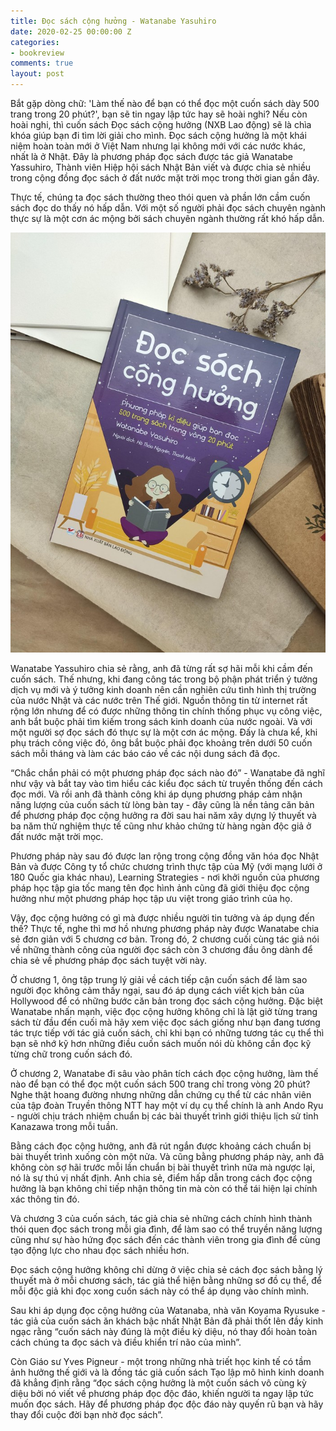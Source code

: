 ```yaml
---
title: Đọc sách cộng hưởng - Watanabe Yasuhiro
date: 2020-02-25 00:00:00 Z
categories:
- bookreview
comments: true
layout: post
---
```

Bắt gặp dòng chữ: 'Làm thế nào để bạn có thể đọc một cuốn sách dày 500 trang trong 20 phút?', bạn sẽ tin ngay lập tức hay sẽ hoài nghi? Nếu còn hoài nghi, thì cuốn sách Đọc sách cộng hưởng (NXB Lao động) sẽ là chìa khóa giúp bạn đi tìm lời giải cho mình.
Đọc sách cộng hưởng là một khái niệm hoàn toàn mới ở Việt Nam nhưng lại không mới với các nước khác, nhất là ở Nhật. Đây là phương pháp đọc sách được tác giả Wanatabe Yassuhiro, Thành viên Hiệp hội sách Nhật Bản viết và được chia sẻ nhiều trong cộng đồng đọc sách ở đất nước mặt trời mọc trong thời gian gần đây.

Thực tế, chúng ta đọc sách thường theo thói quen và phần lớn cầm cuốn sách đọc do thấy nó hấp dẫn. Với một số người phải đọc sách chuyên ngành thực sự là một cơn ác mộng bởi sách chuyên ngành thường rất khó hấp dẫn.


![ví dụ](/img/docsachconghuong.jpg "ví dụ")

Wanatabe Yassuhiro chia sẻ rằng, anh đã từng rất sợ hãi mỗi khi cầm đến cuốn sách. Thế nhưng, khi đang công tác trong bộ phận phát triển ý tưởng dịch vụ mới và ý tưởng kinh doanh nên cần nghiên cứu tình hình thị trường của nước Nhật và các nước trên Thế giới. Nguồn thông tin từ internet rất rộng lớn nhưng để có được những thông tin chính thống phục vụ công việc, anh bắt buộc phải tìm kiếm trong sách kinh doanh của nước ngoài. Và với một người sợ đọc sách đó thực sự là một cơn ác mộng. Đấy là chưa kể, khi phụ trách công việc đó, ông bắt buộc phải đọc khoảng trên dưới 50 cuốn sách mỗi tháng và làm các báo cáo về các nội dung sách đã đọc.

“Chắc chắn phải có một phương pháp đọc sách nào đó” - Wanatabe đã nghĩ như vậy và bắt tay vào tìm hiểu các kiểu đọc sách từ truyền thống đến cách đọc mới. Và rồi anh đã thành công khi áp dụng phương pháp cảm nhận năng lượng của cuốn sách từ lòng bàn tay - đây cũng là nền tảng căn bản để phương pháp đọc cộng hưởng ra đời sau hai năm xây dựng lý thuyết và ba năm thử nghiệm thực tế cũng như khảo chứng từ hàng ngàn độc giả ở đất nước mặt trời mọc.

Phương pháp này sau đó được lan rộng trong cộng đồng văn hóa đọc Nhật Bản và được Công ty tổ chức chương trình thực tập của Mỹ (với mạng lưới ở 180 Quốc gia khác nhau), Learning Strategies - nơi khởi nguồn của phương pháp học tập gia tốc mang tên đọc hình ảnh cũng đã giới thiệu đọc cộng hưởng như một phương pháp học tập ưu việt trong giáo trình của họ.

Vậy, đọc cộng hưởng có gì mà được nhiều người tin tưởng và áp dụng đến thế? Thực tế, nghe thì mơ hồ nhưng phương pháp này được Wanatabe chia sẻ đơn giản với 5 chương cơ bản. Trong đó, 2 chương cuối cùng tác giả nói về những thành công của người đọc sách còn 3 chương đầu ông dành để chia sẻ về phương pháp đọc sách tuyệt vời này.

Ở chương 1, ông tập trung lý giải về cách tiếp cận cuốn sách để làm sao người đọc không cảm thấy ngại, sau đó áp dụng cách viết kịch bản của Hollywood để có những bước căn bản trong đọc sách cộng hưởng. Đặc biệt Wanatabe nhấn mạnh, việc đọc cộng hưởng không chỉ là lật giở từng trang sách từ đầu đến cuối mà hãy xem việc đọc sách giống như bạn đang tương tác trực tiếp với tác giả cuốn sách, chỉ khi bạn có những tương tác cụ thể thì bạn sẽ nhớ kỹ hơn những điều cuốn sách muốn nói dù không cần đọc kỹ từng chữ trong cuốn sách đó.

Ở chương 2, Wanatabe đi sâu vào phân tích cách đọc cộng hưởng, làm thế nào để bạn có thể đọc một cuốn sách 500 trang chỉ trong vòng 20 phút? Nghe thật hoang đường nhưng những dẫn chứng cụ thể từ các nhân viên của tập đoàn Truyền thông NTT hay một ví dụ cụ thể chính là anh Ando Ryu - người chịu trách nhiệm chuẩn bị các bài thuyết trình giới thiệu lịch sử tỉnh Kanazawa trong mỗi tuần.

Bằng cách đọc cộng hưởng, anh đã rút ngắn được khoảng cách chuẩn bị bài thuyết trình xuống còn một nửa. Và cũng bằng phương pháp này, anh đã không còn sợ hãi trước mỗi lần chuẩn bị bài thuyết trình nữa mà ngược lại, nó là sự thú vị nhất định. Anh chia sẻ, điểm hấp dẫn trong cách đọc cộng hưởng là bạn không chỉ tiếp nhận thông tin mà còn có thể tái hiện lại chính xác thông tin đó.

Và chương 3 của cuốn sách, tác giả chia sẻ những cách chính hình thành thói quen đọc sách trong mỗi gia đình, để làm sao có thể truyền năng lượng cũng như sự hào hứng đọc sách đến các thành viên trong gia đình để cùng tạo động lực cho nhau đọc sách nhiều hơn.

Đọc sách cộng hưởng không chỉ dừng ở việc chia sẻ cách đọc sách bằng lý thuyết mà ở mỗi chương sách, tác giả thể hiện bằng những sơ đồ cụ thể, để mỗi độc giả khi đọc xong cuốn sách này có thể áp dụng vào chính mình.

Sau khi áp dụng đọc cộng hưởng của Watanaba, nhà văn Koyama Ryusuke - tác giả của cuốn sách ăn khách bậc nhất Nhật Bản đã phải thốt lên đầy kinh ngạc rằng “cuốn sách này đúng là một điều kỳ diệu, nó thay đổi hoàn toàn cách chúng ta đọc sách và điều khiển trí não của mình”.

Còn Giáo sư Yves Pigneur - một trong những nhà triết học kinh tế có tầm ảnh hưởng thế giới và là đồng tác giả cuốn sách Tạo lập mô hình kinh doanh đã khẳng định rằng “đọc sách cộng hưởng là một cuốn sách vô cùng kỳ diệu bởi nó viết về phương pháp đọc độc đáo, khiến người ta ngay lập tức muốn đọc sách. Hãy để phương pháp đọc độc đáo này quyến rũ bạn và hãy thay đổi cuộc đời bạn nhờ đọc sách”.